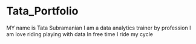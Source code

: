 # Tata_Portfolio
MY name is Tata Subramanian
I am a data analytics trainer by profession
I am love riding playing with data
In free time I ride my cycle
